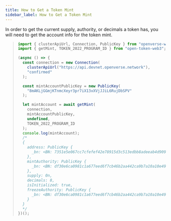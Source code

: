 ```yaml
---
title: How to Get a Token Mint
sidebar_label: How to Get a Token Mint
---
```


In order to get the current supply, authority, or decimals a token has, you will need to get the account info for the token mint.

> ```javascript
> import { clusterApiUrl, Connection, PublicKey } from "openverse-web3";
> import { getMint, TOKEN_2022_PROGRAM_ID } from "open-token-web3";
> 
> (async () => {
>   const connection = new Connection(
>     clusterApiUrl("https://api.devnet.openverse.network"),
>     "confirmed"
>   );
> 
>   const mintAccountPublicKey = new PublicKey(
>     "8mAKLjGGmjKTnmcXeyr3pr7iX13xXVjJJiL6RujDbSPV"
>   );
> 
>   let mintAccount = await getMint(
>     connection,
>     mintAccountPublicKey,
>     undefined,
>     TOKEN_2022_PROGRAM_ID
>   );
>   console.log(mintAccount);
>   /*
>   {
>     address: PublicKey {
>       _bn: <BN: 7351e5e067cc7cfefef42e78915d3c513edbb8adeeab4d9092e814fe68c39fec>
>     },
>     mintAuthority: PublicKey {
>       _bn: <BN: df30e6ca0981c1a677eed6f7cb46b2aa442ca9b7a10a10e494badea4b9b6944f>
>     },
>     supply: 0n,
>     decimals: 8,
>     isInitialized: true,
>     freezeAuthority: PublicKey {
>       _bn: <BN: df30e6ca0981c1a677eed6f7cb46b2aa442ca9b7a10a10e494badea4b9b6944f>
>     }
>   }
>   */
> })();
> ```